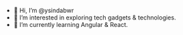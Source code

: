 - 👋 Hi, I’m @ysindabwr
- 👀 I’m interested in exploring tech gadgets & technologies.
- 🌱 I’m currently learning Angular & React.

<!---
ysindabwr/ysindabwr is a ✨ special ✨ repository because its `README.md` (this file) appears on your GitHub profile.
You can click the Preview link to take a look at your changes.
--->
